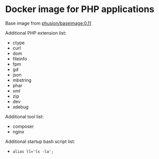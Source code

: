 Docker image for PHP applications
========================================

Base image from [phusion/baseimage:0.11](https://github.com/phusion/baseimage-docker)

Additional PHP extension list:
* ctype
* curl
* dom
* fileinfo
* fpm
* gd
* json
* mbstring
* phar
* xml
* zip
* dev
* xdebug

Additional tool list:
* composer
* nginx

Additional startup bash script list:
* ```alias ll='ls -la';```
